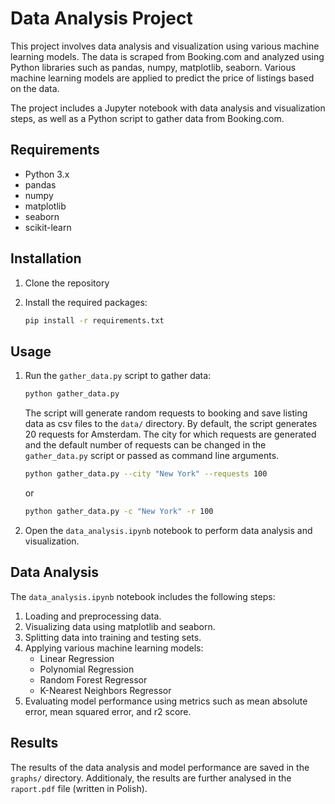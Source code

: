 # Data Analysis Project

This project involves data analysis and visualization using various machine learning models. The data is scraped from Booking.com and analyzed using Python libraries such as pandas, numpy, matplotlib, seaborn. Various machine learning models are applied to predict the price of listings based on the data. 

The project includes a Jupyter notebook with data analysis and visualization steps, as well as a Python script to gather data from Booking.com.


## Requirements

- Python 3.x
- pandas
- numpy
- matplotlib
- seaborn
- scikit-learn

## Installation

1. Clone the repository

2. Install the required packages:
    ```sh
    pip install -r requirements.txt
    ```

## Usage

1. Run the `gather_data.py` script to gather data:
    ```sh
    python gather_data.py
    ```
    The script will generate random requests to booking and save listing data as csv files to the `data/` directory.
    By default, the script generates 20 requests for Amsterdam.
    The city for which requests are generated and the default number of requests can be changed in the `gather_data.py` script or passed as command line arguments.

    ```sh
    python gather_data.py --city "New York" --requests 100
    ```
    or
    ```sh
    python gather_data.py -c "New York" -r 100
    ```
    

2. Open the `data_analysis.ipynb` notebook to perform data analysis and visualization.

## Data Analysis

The `data_analysis.ipynb` notebook includes the following steps:

1. Loading and preprocessing data.
2. Visualizing data using matplotlib and seaborn.
3. Splitting data into training and testing sets.
4. Applying various machine learning models:
    - Linear Regression
    - Polynomial Regression
    - Random Forest Regressor
    - K-Nearest Neighbors Regressor
5. Evaluating model performance using metrics such as mean absolute error, mean squared error, and r2 score.

## Results

The results of the data analysis and model performance are saved in the `graphs/` directory.
Additionaly, the results are further analysed in the `raport.pdf` file (written in Polish).